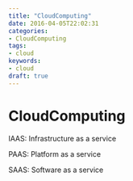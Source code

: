 ```yaml
---
title: "CloudComputing"
date: 2016-04-05T22:02:31
categories:
- CloudComputing
tags:
- cloud
keywords:
- cloud
draft: true
---
```


# CloudComputing

IAAS: Infrastructure as a service

PAAS: Platform as a service

SAAS: Software as a service


